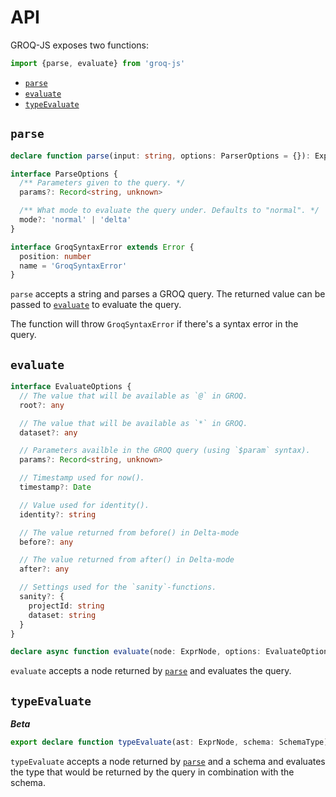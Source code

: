 # API

GROQ-JS exposes two functions:

```typescript
import {parse, evaluate} from 'groq-js'
```

- [`parse`](#parse)
- [`evaluate`](#evaluate)
- [`typeEvaluate`](#typeEvaluate)

## `parse`

```typescript
declare function parse(input: string, options: ParserOptions = {}): ExprNode

interface ParseOptions {
  /** Parameters given to the query. */
  params?: Record<string, unknown>

  /** What mode to evaluate the query under. Defaults to "normal". */
  mode?: 'normal' | 'delta'
}

interface GroqSyntaxError extends Error {
  position: number
  name = 'GroqSyntaxError'
}
```

`parse` accepts a string and parses a GROQ query.
The returned value can be passed to [`evaluate`](#evaluate) to evaluate the query.

The function will throw `GroqSyntaxError` if there's a syntax error in the query.

## `evaluate`

```typescript
interface EvaluateOptions {
  // The value that will be available as `@` in GROQ.
  root?: any

  // The value that will be available as `*` in GROQ.
  dataset?: any

  // Parameters availble in the GROQ query (using `$param` syntax).
  params?: Record<string, unknown>

  // Timestamp used for now().
  timestamp?: Date

  // Value used for identity().
  identity?: string

  // The value returned from before() in Delta-mode
  before?: any

  // The value returned from after() in Delta-mode
  after?: any

  // Settings used for the `sanity`-functions.
  sanity?: {
    projectId: string
    dataset: string
  }
}

declare async function evaluate(node: ExprNode, options: EvaluateOptions = {})
```

`evaluate` accepts a node returned by [`parse`](#parse) and evaluates the query.

## `typeEvaluate`

_**Beta**_

```typescript
export declare function typeEvaluate(ast: ExprNode, schema: SchemaType): TypeNode
```

`typeEvaluate` accepts a node returned by [`parse`](#parse) and a schema and evaluates the type that would be returned by the query in combination with the schema.
